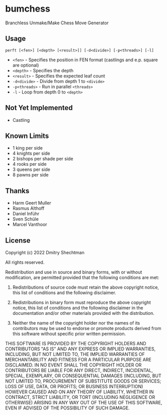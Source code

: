 ﻿# bumchess
Branchless Unmake/Make Chess Move Generator

## Usage
`perft [<fen>] [<depth> [<result>]] [-d<divide>] [-p<threads>] [-l]`

- `<fen>`       - Specifies the position in FEN format (castlings and e.p. square are optional)
- `<depth>`     - Specifies the depth
- `<result>`    - Specifies the expected leaf count
- `-d<divide>`  - Divide from depth 1 to `<divide>`
- `-p<threads>` - Run in parallel `<threads>`
- `-l`          - Loop from depth 0 to `<depth>`

## Not Yet Implemented
* Castling

## Known Limits
* 1 king per side
* 4 knights per side
* 2 bishops per shade per side
* 4 rooks per side
* 3 queens per side
* 8 pawns per side

## Thanks
* Harm Geert Muller
* Rasmus Althoff
* Daniel Inführ
* Sven Schüle
* Marcel Vanthoor

## License
Copyright (c) 2022 Dmitry Shechtman

All rights reserved.

Redistribution and use in source and binary forms, with or without
modification, are permitted provided that the following conditions are met:

1. Redistributions of source code must retain the above copyright notice, this
   list of conditions and the following disclaimer.

2. Redistributions in binary form must reproduce the above copyright notice,
   this list of conditions and the following disclaimer in the documentation
   and/or other materials provided with the distribution.

3. Neither the name of the copyright holder nor the names of its
   contributors may be used to endorse or promote products derived from
   this software without specific prior written permission.

THIS SOFTWARE IS PROVIDED BY THE COPYRIGHT HOLDERS AND CONTRIBUTORS "AS IS"
AND ANY EXPRESS OR IMPLIED WARRANTIES, INCLUDING, BUT NOT LIMITED TO, THE
IMPLIED WARRANTIES OF MERCHANTABILITY AND FITNESS FOR A PARTICULAR PURPOSE ARE
DISCLAIMED. IN NO EVENT SHALL THE COPYRIGHT HOLDER OR CONTRIBUTORS BE LIABLE
FOR ANY DIRECT, INDIRECT, INCIDENTAL, SPECIAL, EXEMPLARY, OR CONSEQUENTIAL
DAMAGES (INCLUDING, BUT NOT LIMITED TO, PROCUREMENT OF SUBSTITUTE GOODS OR
SERVICES; LOSS OF USE, DATA, OR PROFITS; OR BUSINESS INTERRUPTION) HOWEVER
CAUSED AND ON ANY THEORY OF LIABILITY, WHETHER IN CONTRACT, STRICT LIABILITY,
OR TORT (INCLUDING NEGLIGENCE OR OTHERWISE) ARISING IN ANY WAY OUT OF THE USE
OF THIS SOFTWARE, EVEN IF ADVISED OF THE POSSIBILITY OF SUCH DAMAGE.
